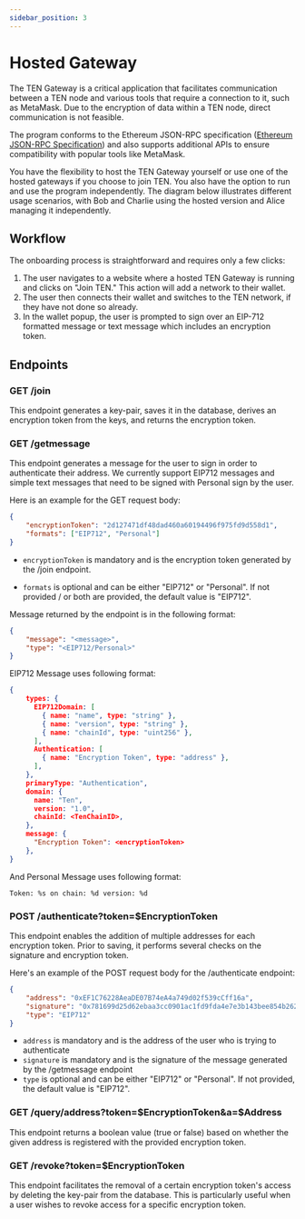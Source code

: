 ```yaml
---
sidebar_position: 3
---
```


# Hosted Gateway

The TEN Gateway is a critical application that facilitates communication between a TEN node and various tools that require a connection to it, such as MetaMask. Due to the encryption of data within a TEN node, direct communication is not feasible.

The program conforms to the Ethereum JSON-RPC specification ([Ethereum JSON-RPC Specification](https://playground.open-rpc.org/?schemaUrl=https://raw.githubusercontent.com/ethereum/eth1.0-apis/assembled-spec/openrpc.json)) and also supports additional APIs to ensure compatibility with popular tools like MetaMask.

You have the flexibility to host the TEN Gateway yourself or use one of the hosted gateways if you choose to join TEN. You also have the option to run and use the program independently. The diagram below illustrates different usage scenarios, with Bob and Charlie using the hosted version and Alice managing it independently.

## Workflow

The onboarding process is straightforward and requires only a few clicks:

1. The user navigates to a website where a hosted TEN Gateway is running and clicks on "Join TEN." This action will add a network to their wallet.
2. The user then connects their wallet and switches to the TEN network, if they have not done so already.
3. In the wallet popup, the user is prompted to sign over an EIP-712 formatted message or text message which includes an encryption token.

## Endpoints

### GET /join

This endpoint generates a key-pair, saves it in the database, derives an encryption token from the keys, and returns the encryption token.


### GET /getmessage

This endpoint generates a message for the user to sign in order to authenticate their address. We currently support EIP712 messages and simple text messages that need to be signed with Personal sign by the user. 

Here is an example for the GET request body:
```json
{
    "encryptionToken": "2d127471df48dad460a60194496f975fd9d558d1",
    "formats": ["EIP712", "Personal"]
}
```

- `encryptionToken` is mandatory and is the encryption token generated by the /join endpoint. 

- `formats` is optional and can be either "EIP712" or "Personal". If not provided / or both are provided, the default value is "EIP712".

Message returned by the endpoint is in the following format:
```json
{
    "message": "<message>",
    "type": "<EIP712/Personal>"
}
```

EIP712 Message uses following format:

```json
{
    types: {
      EIP712Domain: [
        { name: "name", type: "string" },
        { name: "version", type: "string" },
        { name: "chainId", type: "uint256" },
      ],
      Authentication: [
        { name: "Encryption Token", type: "address" },
      ],
    },
    primaryType: "Authentication",
    domain: {
      name: "Ten",
      version: "1.0",
      chainId: <TenChainID>,
    },
    message: {
      "Encryption Token": <encryptionToken>
    },
}
```

And Personal Message uses following format:

```
Token: %s on chain: %d version: %d
```


### POST /authenticate?token=$EncryptionToken

This endpoint enables the addition of multiple addresses for each encryption token. Prior to saving, it performs several checks on the signature and encryption token.

Here's an example of the POST request body for the /authenticate endpoint:

```json
{
    "address": "0xEF1C76228AeaDE07B74eA4a749d02f539cCff16a",
    "signature": "0x781699d25d62ebaa3cc0901ac1fd9fda4e7e3b143bee854b262434e3e22021d1607b5680924ac439dec9838344d6785100c7043312cec07b7fd1e9d26983f69f1b",
    "type": "EIP712"
}
```

- `address` is mandatory and is the address of the user who is trying to authenticate
- `signature` is mandatory and is the signature of the message generated by the /getmessage endpoint
- `type` is optional and can be either "EIP712" or "Personal". If not provided, the default value is "EIP712".


### GET /query/address?token=$EncryptionToken&a=$Address

This endpoint returns a boolean value (true or false) based on whether the given address is registered with the provided encryption token.

### GET /revoke?token=$EncryptionToken

This endpoint facilitates the removal of a certain encryption token's access by deleting the key-pair from the database. This is particularly useful when a user wishes to revoke access for a specific encryption token.
